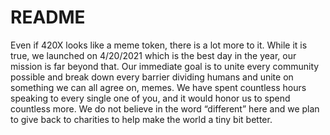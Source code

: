 # README

Even if 420X looks like a meme token, there is a lot more to it. While it is true, we launched on 4/20/2021 which is the best day in the year, our mission is far beyond that.
Our immediate goal is to unite every community possible and break down every barrier dividing humans and unite on something we can all agree on, memes. 
We have spent countless hours speaking to every single one of you, and it would honor us to spend countless more. 
We do not believe in the word “different” here and we plan to give back to charities to help make the world a tiny bit better.  
